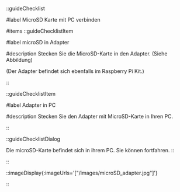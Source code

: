 ::guideChecklist

#label
MicroSD Karte mit PC verbinden

#items
::guideChecklistItem

#label
microSD in Adapter

#description
Stecken Sie die MicroSD-Karte in den Adapter. (Siehe Abbildung)

(Der Adapter befindet sich ebenfalls im Raspberry Pi Kit.)

::

::guideChecklistItem

#label
Adapter in PC

#description
Stecken Sie den Adapter mit MicroSD-Karte in Ihren PC.

::

::guideChecklistDialog

Die microSD-Karte befindet sich in ihrem PC. Sie können fortfahren.
::

::

::imageDisplay{:imageUrls='["/images/microSD_adapter.jpg"]'}

::